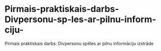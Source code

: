 # Pirmais-praktiskais-darbs-Divpersonu-sp-les-ar-pilnu-inform-ciju-
Pirmais praktiskais darbs: Divpersonu spēles ar pilnu informāciju izstrāde
